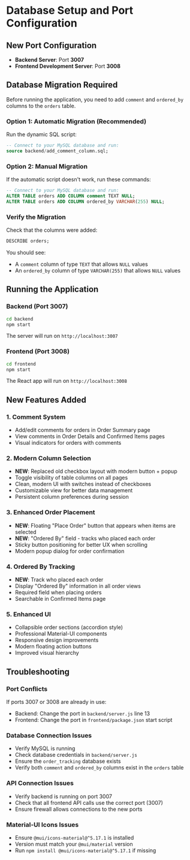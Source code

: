 # Database Setup and Port Configuration

## New Port Configuration
- **Backend Server**: Port **3007**
- **Frontend Development Server**: Port **3008**

## Database Migration Required

Before running the application, you need to add `comment` and `ordered_by` columns to the `orders` table.

### Option 1: Automatic Migration (Recommended)
Run the dynamic SQL script:
```sql
-- Connect to your MySQL database and run:
source backend/add_comment_column.sql;
```

### Option 2: Manual Migration
If the automatic script doesn't work, run these commands:
```sql
-- Connect to your MySQL database and run:
ALTER TABLE orders ADD COLUMN comment TEXT NULL;
ALTER TABLE orders ADD COLUMN ordered_by VARCHAR(255) NULL;
```

### Verify the Migration
Check that the columns were added:
```sql
DESCRIBE orders;
```

You should see:
- A `comment` column of type `TEXT` that allows `NULL` values
- An `ordered_by` column of type `VARCHAR(255)` that allows `NULL` values

## Running the Application

### Backend (Port 3007)
```bash
cd backend
npm start
```
The server will run on `http://localhost:3007`

### Frontend (Port 3008)
```bash
cd frontend
npm start
```
The React app will run on `http://localhost:3008`

## New Features Added

### 1. Comment System
- Add/edit comments for orders in Order Summary page
- View comments in Order Details and Confirmed Items pages
- Visual indicators for orders with comments

### 2. Modern Column Selection
- **NEW**: Replaced old checkbox layout with modern button + popup
- Toggle visibility of table columns on all pages
- Clean, modern UI with switches instead of checkboxes
- Customizable view for better data management
- Persistent column preferences during session

### 3. Enhanced Order Placement
- **NEW**: Floating "Place Order" button that appears when items are selected
- **NEW**: "Ordered By" field - tracks who placed each order
- Sticky button positioning for better UX when scrolling
- Modern popup dialog for order confirmation

### 4. Ordered By Tracking
- **NEW**: Track who placed each order
- Display "Ordered By" information in all order views
- Required field when placing orders
- Searchable in Confirmed Items page

### 5. Enhanced UI
- Collapsible order sections (accordion style)
- Professional Material-UI components
- Responsive design improvements
- Modern floating action buttons
- Improved visual hierarchy

## Troubleshooting

### Port Conflicts
If ports 3007 or 3008 are already in use:
- Backend: Change the port in `backend/server.js` line 13
- Frontend: Change the port in `frontend/package.json` start script

### Database Connection Issues
- Verify MySQL is running
- Check database credentials in `backend/server.js`
- Ensure the `order_tracking` database exists
- Verify both `comment` and `ordered_by` columns exist in the `orders` table

### API Connection Issues
- Verify backend is running on port 3007
- Check that all frontend API calls use the correct port (3007)
- Ensure firewall allows connections to the new ports

### Material-UI Icons Issues
- Ensure `@mui/icons-material@^5.17.1` is installed
- Version must match your `@mui/material` version
- Run `npm install @mui/icons-material@^5.17.1` if missing 
